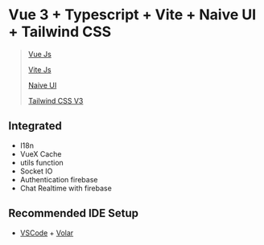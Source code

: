 # Vue 3 + Typescript + Vite + Naive UI + Tailwind CSS

> [Vue Js](https://v3.vuejs.org/guide/introduction.html)
> 
> [Vite Js](https://vitejs.dev/guide/)
> 
> [Naive UI](https://www.naiveui.com/en-US/os-theme/docs/installation)
> 
> [Tailwind CSS V3](https://tailwindcss.com/docs/installation)



## Integrated

- I18n
- VueX Cache
- utils function
- Socket IO
- Authentication firebase 
- Chat Realtime with firebase


## Recommended IDE Setup

- [VSCode](https://code.visualstudio.com/) + [Volar](https://marketplace.visualstudio.com/items?itemName=johnsoncodehk.volar)

